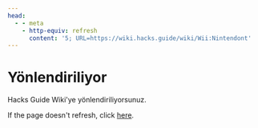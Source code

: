 ```yaml
---
head:
  - - meta
    - http-equiv: refresh
      content: '5; URL=https://wiki.hacks.guide/wiki/Wii:Nintendont'
---
```


# Yönlendiriliyor

Hacks Guide Wiki'ye yönlendiriliyorsunuz.

If the page doesn't refresh, click [here](https://wiki.hacks.guide/wiki/Wii:Nintendont).
